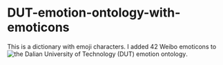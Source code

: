 # DUT-emotion-ontology-with-emoticons

This is a dictionary with emoji characters. I added 42 Weibo emoticons to ![the Dalian University of Technology (DUT) emotion ontology](https://github.com/ZaneMuir/DLUT-Emotionontology).


